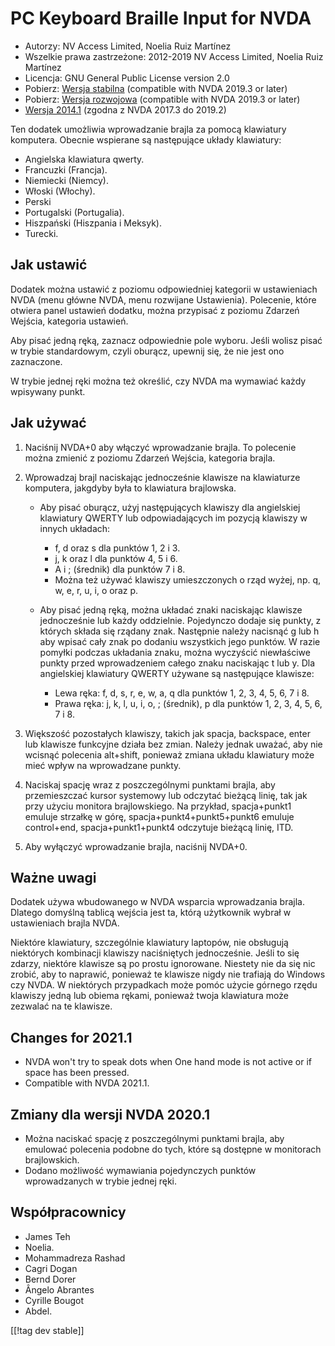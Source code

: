 # PC Keyboard Braille Input for NVDA #

* Autorzy: NV Access Limited, Noelia Ruiz Martínez
* Wszelkie prawa zastrzeżone: 2012-2019 NV Access Limited, Noelia Ruiz
  Martínez
* Licencja: GNU General Public License version 2.0
* Pobierz: [Wersja stabilna][1] (compatible with NVDA 2019.3 or later)
* Pobierz: [Wersja rozwojowa][2] (compatible with NVDA 2019.3 or later)
* [Wersja 2014.1][3] (zgodna z NVDA 2017.3 do 2019.2)

Ten dodatek umożliwia wprowadzanie brajla za pomocą klawiatury
komputera. Obecnie wspierane są następujące układy klawiatury:

* Angielska klawiatura qwerty.
* Francuzki (Francja).
* Niemiecki (Niemcy).
* Włoski (Włochy).
* Perski
* Portugalski (Portugalia).
* Hiszpański (Hiszpania i Meksyk).
* Turecki.

## Jak ustawić

Dodatek można ustawić z poziomu odpowiedniej kategorii w ustawieniach NVDA
(menu główne NVDA, menu rozwijane Ustawienia). Polecenie, które otwiera
panel ustawień dodatku, można przypisać z poziomu Zdarzeń Wejścia, kategoria
ustawień.

Aby pisać jedną ręką, zaznacz odpowiednie pole wyboru. Jeśli wolisz pisać w
trybie standardowym, czyli oburącz, upewnij się, że nie jest ono zaznaczone.

W trybie jednej ręki można też określić, czy NVDA ma wymawiać każdy
wpisywany punkt.

## Jak używać

1. Naciśnij NVDA+0 aby włączyć wprowadzanie brajla. To polecenie można
   zmienić z poziomu Zdarzeń Wejścia, kategoria brajla.
2. Wprowadzaj brajl naciskając jednocześnie klawisze na klawiaturze
   komputera, jakgdyby była to klawiatura brajlowska.

	* Aby pisać oburącz, użyj następujących klawiszy dla angielskiej klawiatury
	  QWERTY lub odpowiadających im pozycją klawiszy w innych układach:

		* f, d oraz s dla punktów 1, 2 i 3.
		* j, k oraz l dla punktów 4, 5 i 6.
		* A i ; (średnik) dla punktów 7 i 8.
		* Można też używać klawiszy umieszczonych o rząd wyżej, np. q, w, e, r, u,
		  i, o oraz p.

	* Aby pisać jedną ręką, można układać znaki naciskając klawisze
	  jednocześnie lub każdy oddzielnie. Pojedynczo dodaje się punkty, z
	  których składa się rządany znak. Następnie należy nacisnąć g lub h aby
	  wpisać cały znak po dodaniu wszystkich jego punktów. W razie pomyłki
	  podczas układania znaku, można wyczyścić niewłaściwe punkty przed
	  wprowadzeniem całego znaku naciskając t lub y. Dla angielskiej klawiatury
	  QWERTY używane są następujące klawisze:

		* Lewa ręka: f, d, s, r, e, w, a, q dla punktów 1, 2, 3, 4, 5, 6, 7 i 8.
		* Prawa ręka: j, k, l, u, i, o, ; (średnik), p dla punktów 1, 2, 3, 4, 5,
		  6, 7 i 8.

3. Większość pozostałych klawiszy, takich jak spacja, backspace, enter lub
   klawisze funkcyjne działa bez zmian. Należy jednak uważać, aby nie
   wcisnąć polecenia alt+shift, ponieważ zmiana układu klawiatury może mieć
   wpływ na wprowadzane punkty.
4. Naciskaj spację wraz z poszczególnymi punktami brajla, aby przemieszczać
   kursor systemowy lub odczytać bieżącą linię, tak jak przy użyciu monitora
   brajlowskiego. Na przykład, spacja+punkt1 emuluje strzałkę w górę,
   spacja+punkt4+punkt5+punkt6 emuluje control+end, spacja+punkt1+punkt4
   odczytuje bieżącą linię, ITD.
5. Aby wyłączyć wprowadzanie brajla, naciśnij NVDA+0.

## Ważne uwagi

Dodatek używa wbudowanego w NVDA wsparcia wprowadzania brajla. Dlatego
domyślną tablicą wejścia jest ta, którą użytkownik wybrał w ustawieniach
brajla NVDA.

Niektóre klawiatury, szczególnie klawiatury laptopów, nie obsługują
niektórych kombinacji klawiszy naciśniętych jednocześnie.  Jeśli to się
zdarzy, niektóre klawisze są po prostu ignorowane.  Niestety nie da się nic
zrobić, aby to naprawić, ponieważ te klawisze nigdy nie trafiają do Windows
czy NVDA.  W niektórych przypadkach może pomóc użycie górnego rzędu klawiszy
jedną lub obiema rękami, ponieważ twoja klawiatura może zezwalać na te
klawisze.

## Changes for 2021.1

* NVDA won't try to speak dots when One hand mode is not active or if space
  has been pressed.
* Compatible with NVDA 2021.1.

## Zmiany dla wersji NVDA 2020.1

* Można naciskać spację z poszczególnymi punktami brajla, aby emulować
  polecenia podobne do tych, które są dostępne w monitorach brajlowskich.
* Dodano możliwość wymawiania pojedynczych punktów wprowadzanych w trybie
  jednej ręki.

## Współpracownicy

* James Teh
* Noelia.
* Mohammadreza Rashad
* Cagri Dogan
* Bernd Dorer
* Ângelo Abrantes
* Cyrille Bougot
* Abdel.


[[!tag dev stable]]

[1]: https://addons.nvda-project.org/files/get.php?file=pckbbrl

[2]: https://addons.nvda-project.org/files/get.php?file=pckbbrl-dev

[3]: https://addons.nvda-project.org/files/get.php?file=pckbbrl-o

